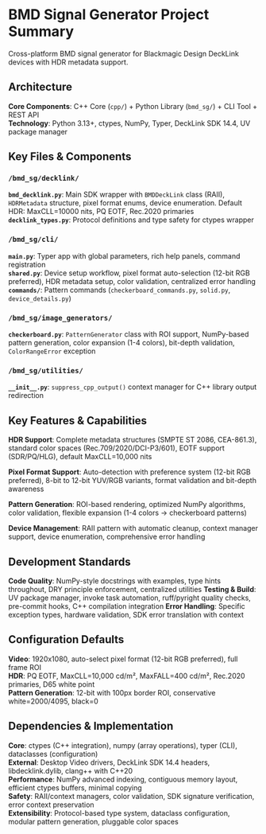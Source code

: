 # BMD Signal Generator Project Summary

Cross-platform BMD signal generator for Blackmagic Design DeckLink devices with HDR metadata support.

## Architecture

**Core Components**: C++ Core (`cpp/`) + Python Library (`bmd_sg/`) + CLI Tool + REST API  
**Technology**: Python 3.13+, ctypes, NumPy, Typer, DeckLink SDK 14.4, UV package manager

## Key Files & Components

### `/bmd_sg/decklink/`
**`bmd_decklink.py`**: Main SDK wrapper with `BMDDeckLink` class (RAII), `HDRMetadata` structure, pixel format enums, device enumeration. Default HDR: MaxCLL=10000 nits, PQ EOTF, Rec.2020 primaries  
**`decklink_types.py`**: Protocol definitions and type safety for ctypes wrapper

### `/bmd_sg/cli/`
**`main.py`**: Typer app with global parameters, rich help panels, command registration  
**`shared.py`**: Device setup workflow, pixel format auto-selection (12-bit RGB preferred), HDR metadata setup, color validation, centralized error handling  
**`commands/`**: Pattern commands (`checkerboard_commands.py`, `solid.py`, `device_details.py`)

### `/bmd_sg/image_generators/`
**`checkerboard.py`**: `PatternGenerator` class with ROI support, NumPy-based pattern generation, color expansion (1-4 colors), bit-depth validation, `ColorRangeError` exception

### `/bmd_sg/utilities/`
**`__init__.py`**: `suppress_cpp_output()` context manager for C++ library output redirection

## Key Features & Capabilities

**HDR Support**: Complete metadata structures (SMPTE ST 2086, CEA-861.3), standard color spaces (Rec.709/2020/DCI-P3/601), EOTF support (SDR/PQ/HLG), default MaxCLL=10,000 nits

**Pixel Format Support**: Auto-detection with preference system (12-bit RGB preferred), 8-bit to 12-bit YUV/RGB variants, format validation and bit-depth awareness

**Pattern Generation**: ROI-based rendering, optimized NumPy algorithms, color validation, flexible expansion (1-4 colors → checkerboard patterns)

**Device Management**: RAII pattern with automatic cleanup, context manager support, device enumeration, comprehensive error handling

## Development Standards

**Code Quality**: NumPy-style docstrings with examples, type hints throughout, DRY principle enforcement, centralized utilities
**Testing & Build**: UV package manager, invoke task automation, ruff/pyright quality checks, pre-commit hooks, C++ compilation integration
**Error Handling**: Specific exception types, hardware validation, SDK error translation with context

## Configuration Defaults

**Video**: 1920x1080, auto-select pixel format (12-bit RGB preferred), full frame ROI  
**HDR**: PQ EOTF, MaxCLL=10,000 cd/m², MaxFALL=400 cd/m², Rec.2020 primaries, D65 white point  
**Pattern Generation**: 12-bit with 100px border ROI, conservative white=2000/4095, black=0

## Dependencies & Implementation

**Core**: ctypes (C++ integration), numpy (array operations), typer (CLI), dataclasses (configuration)  
**External**: Desktop Video drivers, DeckLink SDK 14.4 headers, libdecklink.dylib, clang++ with C++20  
**Performance**: NumPy advanced indexing, contiguous memory layout, efficient ctypes buffers, minimal copying  
**Safety**: RAII/context managers, color validation, SDK signature verification, error context preservation  
**Extensibility**: Protocol-based type system, dataclass configuration, modular pattern generation, pluggable color spaces
